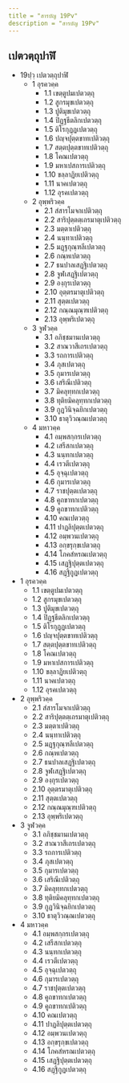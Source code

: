 ```yaml
---
title = "สารบัญ 19Pv"
description = "สารบัญ 19Pv"
---
```


## เปตวตฺถุปาฬิ

- 19ปฺวฺ เปตวตฺถุปาฬิ
  - 1 อุรควคฺค
    - 1.1 เขตฺตูปมเปตวตฺถุ
    - 1.2 สูกรมุขเปตวตฺถุ
    - 1.3 ปูติมุขเปตวตฺถุ
    - 1.4 ปิฏฺฐธีตลิกเปตวตฺถุ
    - 1.5 ติโรกุฏฺฏเปตวตฺถุ
    - 1.6 ปญฺจปุตฺตขาทเปติวตฺถุ
    - 1.7 สตฺตปุตฺตขาทเปติวตฺถุ
    - 1.8 โคณเปตวตฺถุ
    - 1.9 มหาเปสการเปติวตฺถุ
    - 1.10 ขลฺลาฏิยเปติวตฺถุ
    - 1.11 นาคเปตวตฺถุ
    - 1.12 อุรคเปตวตฺถุ
  - 2 อุพฺพริวคฺค
    - 2.1 สํสารโมจกเปติวตฺถุ
    - 2.2 สาริปุตฺตตฺเถรมาตุเปติวตฺถุ
    - 2.3 มตฺตาเปติวตฺถุ
    - 2.4 นนฺทาเปติวตฺถุ
    - 2.5 มฏฺฐกุณฺฑลีเปตวตฺถุ
    - 2.6 กณฺหเปตวตฺถุ
    - 2.7 ธนปาลเสฏฺฐิเปตวตฺถุ
    - 2.8 จูฬเสฏฺฐิเปตวตฺถุ
    - 2.9 องฺกุรเปตวตฺถุ
    - 2.10 อุตฺตรมาตุเปติวตฺถุ
    - 2.11 สุตฺตเปตวตฺถุ
    - 2.12 กณฺณมุณฺฑเปติวตฺถุ
    - 2.13 อุพฺพริเปตวตฺถุ
  - 3 จูฬวคฺค
    - 3.1 อภิชฺชมานเปตวตฺถุ
    - 3.2 สาณวาสีเถรเปตวตฺถุ
    - 3.3 รถการเปติวตฺถุ
    - 3.4 ภุสเปตวตฺถุ
    - 3.5 กุมารเปตวตฺถุ
    - 3.6 เสริณีเปติวตฺถุ
    - 3.7 มิคลุทฺทกเปตวตฺถุ
    - 3.8 ทุติยมิคลุทฺทกเปตวตฺถุ
    - 3.9 กูฏวินิจฺฉยิกเปตวตฺถุ
    - 3.10 ธาตุวิวณฺณเปตวตฺถุ
  - 4 มหาวคฺค
    - 4.1 อมฺพสกฺกรเปตวตฺถุ
    - 4.2 เสรีสกเปตวตฺถุ
    - 4.3 นนฺทกเปตวตฺถุ
    - 4.4 เรวตีเปตวตฺถุ
    - 4.5 อุจฺฉุเปตวตฺถุ
    - 4.6 กุมารเปตวตฺถุ
    - 4.7 ราชปุตฺตเปตวตฺถุ
    - 4.8 คูถขาทกเปตวตฺถุ
    - 4.9 คูถขาทกเปติวตฺถุ
    - 4.10 คณเปตวตฺถุ
    - 4.11 ปาฏลิปุตฺตเปตวตฺถุ
    - 4.12 อมฺพวนเปตวตฺถุ
    - 4.13 อกฺขรุกฺขเปตวตฺถุ
    - 4.14 โภคสํหรณเปตวตฺถุ
    - 4.15 เสฏฺฐิปุตฺตเปตวตฺถุ
    - 4.16 สฏฺฐิกูฏเปตวตฺถุ
- 1 อุรควคฺค
  - 1.1 เขตฺตูปมเปตวตฺถุ
  - 1.2 สูกรมุขเปตวตฺถุ
  - 1.3 ปูติมุขเปตวตฺถุ
  - 1.4 ปิฏฺฐธีตลิกเปตวตฺถุ
  - 1.5 ติโรกุฏฺฏเปตวตฺถุ
  - 1.6 ปญฺจปุตฺตขาทเปติวตฺถุ
  - 1.7 สตฺตปุตฺตขาทเปติวตฺถุ
  - 1.8 โคณเปตวตฺถุ
  - 1.9 มหาเปสการเปติวตฺถุ
  - 1.10 ขลฺลาฏิยเปติวตฺถุ
  - 1.11 นาคเปตวตฺถุ
  - 1.12 อุรคเปตวตฺถุ
- 2 อุพฺพริวคฺค
  - 2.1 สํสารโมจกเปติวตฺถุ
  - 2.2 สาริปุตฺตตฺเถรมาตุเปติวตฺถุ
  - 2.3 มตฺตาเปติวตฺถุ
  - 2.4 นนฺทาเปติวตฺถุ
  - 2.5 มฏฺฐกุณฺฑลีเปตวตฺถุ
  - 2.6 กณฺหเปตวตฺถุ
  - 2.7 ธนปาลเสฏฺฐิเปตวตฺถุ
  - 2.8 จูฬเสฏฺฐิเปตวตฺถุ
  - 2.9 องฺกุรเปตวตฺถุ
  - 2.10 อุตฺตรมาตุเปติวตฺถุ
  - 2.11 สุตฺตเปตวตฺถุ
  - 2.12 กณฺณมุณฺฑเปติวตฺถุ
  - 2.13 อุพฺพริเปตวตฺถุ
- 3 จูฬวคฺค
  - 3.1 อภิชฺชมานเปตวตฺถุ
  - 3.2 สาณวาสีเถรเปตวตฺถุ
  - 3.3 รถการเปติวตฺถุ
  - 3.4 ภุสเปตวตฺถุ
  - 3.5 กุมารเปตวตฺถุ
  - 3.6 เสริณีเปติวตฺถุ
  - 3.7 มิคลุทฺทกเปตวตฺถุ
  - 3.8 ทุติยมิคลุทฺทกเปตวตฺถุ
  - 3.9 กูฏวินิจฺฉยิกเปตวตฺถุ
  - 3.10 ธาตุวิวณฺณเปตวตฺถุ
- 4 มหาวคฺค
  - 4.1 อมฺพสกฺกรเปตวตฺถุ
  - 4.2 เสรีสกเปตวตฺถุ
  - 4.3 นนฺทกเปตวตฺถุ
  - 4.4 เรวตีเปตวตฺถุ
  - 4.5 อุจฺฉุเปตวตฺถุ
  - 4.6 กุมารเปตวตฺถุ
  - 4.7 ราชปุตฺตเปตวตฺถุ
  - 4.8 คูถขาทกเปตวตฺถุ
  - 4.9 คูถขาทกเปติวตฺถุ
  - 4.10 คณเปตวตฺถุ
  - 4.11 ปาฏลิปุตฺตเปตวตฺถุ
  - 4.12 อมฺพวนเปตวตฺถุ
  - 4.13 อกฺขรุกฺขเปตวตฺถุ
  - 4.14 โภคสํหรณเปตวตฺถุ
  - 4.15 เสฏฺฐิปุตฺตเปตวตฺถุ
  - 4.16 สฏฺฐิกูฏเปตวตฺถุ